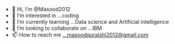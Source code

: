 - 👋 Hi, I’m @Masood2012
- 👀 I’m interested in ...coding 
- 🌱 I’m currently learning ...Data science and Artificial intelligence 
- 💞️ I’m looking to collaborate on ...IBM 
- 📫 How to reach me ...masoodquraishi2012@gmail.com 

<!---
Masood2012/Masood2012 is a ✨ special ✨ repository because its `README.md` (this file) appears on your GitHub profile.
You can click the Preview link to take a look at your changes.
--->
